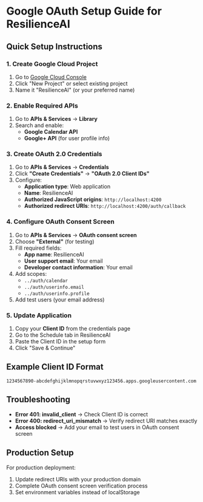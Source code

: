 # Google OAuth Setup Guide for ResilienceAI

## Quick Setup Instructions

### 1. Create Google Cloud Project

1. Go to [Google Cloud Console](https://console.cloud.google.com/)
2. Click "New Project" or select existing project
3. Name it "ResilienceAI" (or your preferred name)

### 2. Enable Required APIs

1. Go to **APIs & Services** → **Library**
2. Search and enable:
   - **Google Calendar API**
   - **Google+ API** (for user profile info)

### 3. Create OAuth 2.0 Credentials

1. Go to **APIs & Services** → **Credentials**
2. Click **"Create Credentials"** → **"OAuth 2.0 Client IDs"**
3. Configure:
   - **Application type**: Web application
   - **Name**: ResilienceAI
   - **Authorized JavaScript origins**: `http://localhost:4200`
   - **Authorized redirect URIs**: `http://localhost:4200/auth/callback`

### 4. Configure OAuth Consent Screen

1. Go to **APIs & Services** → **OAuth consent screen**
2. Choose **"External"** (for testing)
3. Fill required fields:
   - **App name**: ResilienceAI
   - **User support email**: Your email
   - **Developer contact information**: Your email
4. Add scopes:
   - `../auth/calendar`
   - `../auth/userinfo.email`
   - `../auth/userinfo.profile`
5. Add test users (your email address)

### 5. Update Application

1. Copy your **Client ID** from the credentials page
2. Go to the Schedule tab in ResilienceAI
3. Paste the Client ID in the setup form
4. Click "Save & Continue"

## Example Client ID Format
```
1234567890-abcdefghijklmnopqrstuvwxyz123456.apps.googleusercontent.com
```

## Troubleshooting

- **Error 401: invalid_client** → Check Client ID is correct
- **Error 400: redirect_uri_mismatch** → Verify redirect URI matches exactly
- **Access blocked** → Add your email to test users in OAuth consent screen

## Production Setup

For production deployment:
1. Update redirect URIs with your production domain
2. Complete OAuth consent screen verification process
3. Set environment variables instead of localStorage 